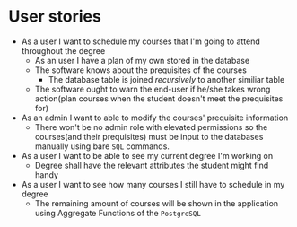 # User stories
* As a user I want to schedule my courses that I'm going to attend throughout the degree
  * As an user I have a plan of my own stored in the database
  * The software knows about the prequisites of the courses
    * The database table is joined *recursively* to another similiar table
  * The software ought to warn the end-user if he/she takes wrong action(plan courses when the student doesn't meet the prequisites for)
* As an admin I want to able to modify the courses' prequisite information
  * There won't be no admin role with elevated permissions so the courses(and their prequisites) must be input to the databases manually using bare `SQL` commands.
* As a user I want to be able to see my current degree I'm working on
  * Degree shall have the relevant attributes the student might find handy
* As a user I want to see how many courses I still have to schedule in my degree
  * The remaining amount of courses will be shown in the application using Aggregate Functions of the `PostgreSQL`
